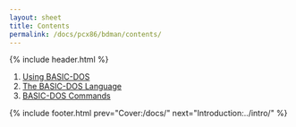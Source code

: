 ```yaml
---
layout: sheet
title: Contents
permalink: /docs/pcx86/bdman/contents/
---
```


{% include header.html %}

1. [Using BASIC-DOS](../intro/)
3. [The BASIC-DOS Language](../lang/)
2. [BASIC-DOS Commands](../cmd/)

{% include footer.html prev="Cover:/docs/" next="Introduction:../intro/" %}
